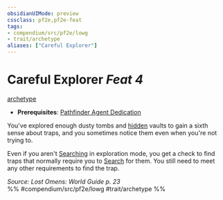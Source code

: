 ```yaml
---
obsidianUIMode: preview
cssclass: pf2e,pf2e-feat
tags:
- compendium/src/pf2e/lowg
- trait/archetype
aliases: ["Careful Explorer"]
---
```

# Careful Explorer  *Feat 4*  
[archetype](archetype.md "Archetype Feat Trait")  

- **Prerequisites**: [Pathfinder Agent Dedication](pathfinder-agent-dedication-lowg.md)

You've explored enough dusty tombs and [hidden](conditions.md#Hidden) vaults to gain a sixth sense about traps, and you sometimes notice them even when you're not trying to.

Even if you aren't [Searching](search.md) in exploration mode, you get a check to find traps that normally require you to [Search](search.md) for them. You still need to meet any other requirements to find the trap.

*Source: Lost Omens: World Guide p. 23*  
%% #compendium/src/pf2e/lowg #trait/archetype %%